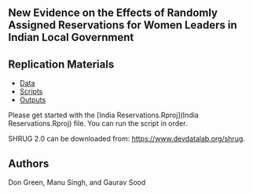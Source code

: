 ## New Evidence on the Effects of Randomly Assigned Reservations for Women Leaders in Indian Local Government

## Replication Materials

* [Data](data/)
* [Scripts](scripts/)
* [Outputs](tabs/)

Please get started with the [India Reservations.Rproj](India Reservations.Rproj) file. You can run the script in order. 

SHRUG 2.0 can be downloaded from: https://www.devdatalab.org/shrug. 

## Authors

Don Green, Manu Singh, and Gaurav Sood
